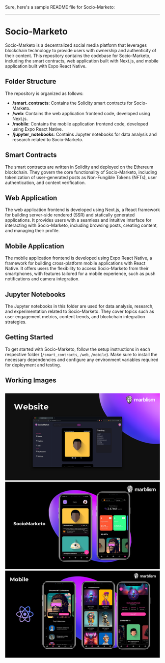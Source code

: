 Sure, here's a sample README file for Socio-Marketo:

---

# Socio-Marketo

Socio-Marketo is a decentralized social media platform that leverages blockchain technology to provide users with ownership and authenticity of their content. This repository contains the codebase for Socio-Marketo, including the smart contracts, web application built with Next.js, and mobile application built with Expo React Native.

## Folder Structure

The repository is organized as follows:

- **/smart_contracts**: Contains the Solidity smart contracts for Socio-Marketo.
- **/web**: Contains the web application frontend code, developed using Next.js.
- **/mobile**: Contains the mobile application frontend code, developed using Expo React Native.
- **/jupyter_notebooks**: Contains Jupyter notebooks for data analysis and research related to Socio-Marketo.

## Smart Contracts

The smart contracts are written in Solidity and deployed on the Ethereum blockchain. They govern the core functionality of Socio-Marketo, including tokenization of user-generated posts as Non-Fungible Tokens (NFTs), user authentication, and content verification.

## Web Application

The web application frontend is developed using Next.js, a React framework for building server-side rendered (SSR) and statically generated applications. It provides users with a seamless and intuitive interface for interacting with Socio-Marketo, including browsing posts, creating content, and managing their profile.

## Mobile Application

The mobile application frontend is developed using Expo React Native, a framework for building cross-platform mobile applications with React Native. It offers users the flexibility to access Socio-Marketo from their smartphones, with features tailored for a mobile experience, such as push notifications and camera integration.

## Jupyter Notebooks

The Jupyter notebooks in this folder are used for data analysis, research, and experimentation related to Socio-Marketo. They cover topics such as user engagement metrics, content trends, and blockchain integration strategies.

## Getting Started

To get started with Socio-Marketo, follow the setup instructions in each respective folder (`/smart_contracts`, `/web`, `/mobile`). Make sure to install the necessary dependencies and configure any environment variables required for deployment and testing.

## Working Images

![Image 1](images/10.png)
![Image 2](images/11.png)
![Image 3](images/12.png)
---
